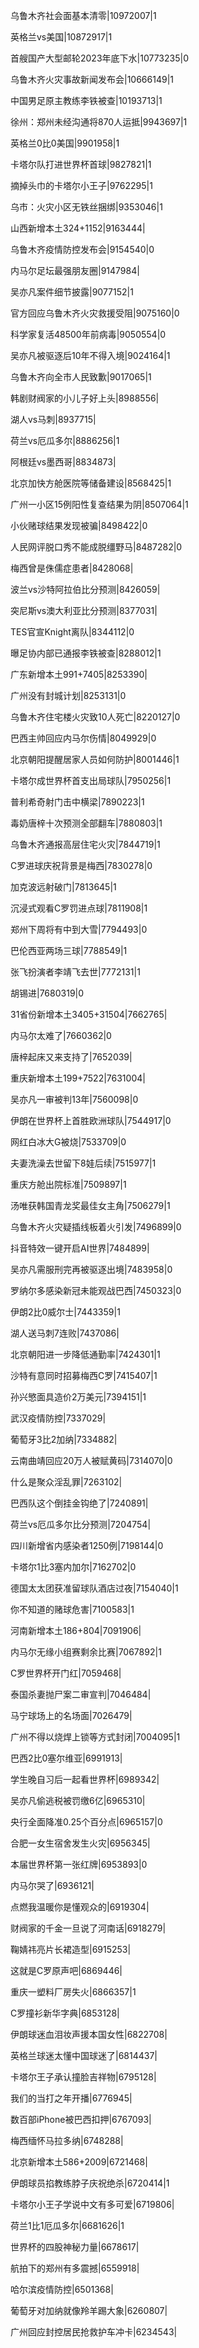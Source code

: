 乌鲁木齐社会面基本清零|10972007|1

英格兰vs美国|10872917|1

首艘国产大型邮轮2023年底下水|10773235|0

乌鲁木齐火灾事故新闻发布会|10666149|1

中国男足原主教练李铁被查|10193713|1

徐州：郑州未经沟通将870人运抵|9943697|1

英格兰0比0美国|9901958|1

卡塔尔队打进世界杯首球|9827821|1

摘掉头巾的卡塔尔小王子|9762295|1

乌市：火灾小区无铁丝捆绑|9353046|1

山西新增本土324+1152|9163444|

乌鲁木齐疫情防控发布会|9154540|0

内马尔足坛最强朋友圈|9147984|

吴亦凡案件细节披露|9077152|1

官方回应乌鲁木齐火灾救援受阻|9075160|0

科学家复活48500年前病毒|9050554|0

吴亦凡被驱逐后10年不得入境|9024164|1

乌鲁木齐向全市人民致歉|9017065|1

韩剧财阀家的小儿子好上头|8988556|

湖人vs马刺|8937715|

荷兰vs厄瓜多尔|8886256|1

阿根廷vs墨西哥|8834873|

北京加快方舱医院等储备建设|8568425|1

广州一小区15例阳性复查结果为阴|8507064|1

小伙赌球结果发现被骗|8498422|0

人民网评脱口秀不能成脱缰野马|8487282|0

梅西曾是侏儒症患者|8428068|

波兰vs沙特阿拉伯比分预测|8426059|

突尼斯vs澳大利亚比分预测|8377031|

TES官宣Knight离队|8344112|0

曝足协内部已通报李铁被查|8288012|1

广东新增本土991+7405|8253390|

广州没有封城计划|8253131|0

乌鲁木齐住宅楼火灾致10人死亡|8220127|0

巴西主帅回应内马尔伤情|8049929|0

北京朝阳提醒居家人员如何防护|8001446|1

卡塔尔成世界杯首支出局球队|7950256|1

普利希奇射门击中横梁|7890223|1

毒奶唐梓十次预测全部翻车|7880803|1

乌鲁木齐通报高层住宅火灾|7844719|1

C罗进球庆祝背景是梅西|7830278|0

加克波远射破门|7813645|1

沉浸式观看C罗罚进点球|7811908|1

郑州下周将有中到大雪|7794493|0

巴伦西亚两场三球|7788549|1

张飞扮演者李靖飞去世|7772131|1

胡锡进|7680319|0

31省份新增本土3405+31504|7662765|

内马尔太难了|7660362|0

唐梓起床又来支持了|7652039|

重庆新增本土199+7522|7631004|

吴亦凡一审被判13年|7560098|0

伊朗在世界杯上首胜欧洲球队|7544917|0

网红白冰大G被烧|7533709|0

夫妻洗澡去世留下8娃后续|7515977|1

重庆方舱出院标准|7509897|1

汤唯获韩国青龙奖最佳女主角|7506279|1

乌鲁木齐火灾疑插线板着火引发|7496899|0

抖音特效一键开启AI世界|7484899|

吴亦凡需服刑完再被驱逐出境|7483958|0

罗纳尔多感染新冠未能观战巴西|7450323|0

伊朗2比0威尔士|7443359|1

湖人送马刺7连败|7437086|

北京朝阳进一步降低通勤率|7424301|1

沙特有意同时招募梅西C罗|7415407|1

孙兴慜面具造价2万美元|7394151|1

武汉疫情防控|7337029|

葡萄牙3比2加纳|7334882|

云南曲靖回应20万人被赋黄码|7314070|0

什么是聚众淫乱罪|7263102|

巴西队这个倒挂金钩绝了|7240891|

荷兰vs厄瓜多尔比分预测|7204754|

四川新增省内感染者1250例|7198144|0

卡塔尔1比3塞内加尔|7162702|0

德国太太团获准留球队酒店过夜|7154040|1

你不知道的赌球危害|7100583|1

河南新增本土186+804|7091906|

内马尔无缘小组赛剩余比赛|7067892|1

C罗世界杯开门红|7059468|

泰国杀妻抛尸案二审宣判|7046484|

马宁球场上的名场面|7026479|

广州不得以烧焊上锁等方式封闭|7004095|1

巴西2比0塞尔维亚|6991913|

学生晚自习后一起看世界杯|6989342|

吴亦凡偷逃税被罚缴6亿|6965310|

央行全面降准0.25个百分点|6965157|0

合肥一女生宿舍发生火灾|6956345|

本届世界杯第一张红牌|6953893|0

内马尔哭了|6936121|

点燃我温暖你是懂观众的|6919304|

财阀家的千金一旦说了河南话|6918279|

鞠婧祎亮片长裙造型|6915253|

这就是C罗原声吧|6869446|

重庆一塑料厂房失火|6866357|1

C罗撞衫新华字典|6853128|

伊朗球迷血泪妆声援本国女性|6822708|

英格兰球迷太懂中国球迷了|6814437|

卡塔尔王子承认撞脸吉祥物|6795128|

我们的当打之年开播|6776945|

数百部iPhone被巴西扣押|6767093|

梅西缅怀马拉多纳|6748288|

北京新增本土586+2009|6721468|

伊朗球员掐教练脖子庆祝绝杀|6720414|1

卡塔尔小王子学说中文有多可爱|6719806|

荷兰1比1厄瓜多尔|6681626|1

世界杯的四股神秘力量|6678617|

航拍下的郑州有多震撼|6559918|

哈尔滨疫情防控|6501368|

葡萄牙对加纳就像羚羊踢大象|6260807|

广州回应封控居民抢救护车冲卡|6234543|

